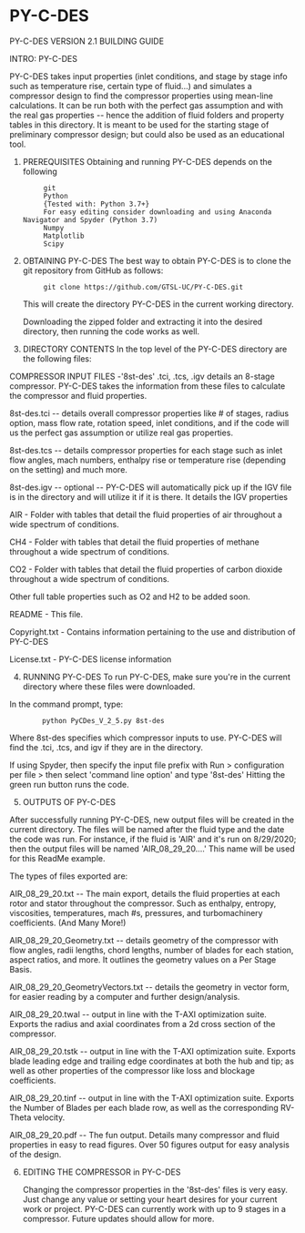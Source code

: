 # PY-C-DES
PY-C-DES VERSION 2.1 BUILDING GUIDE

INTRO: PY-C-DES

   PY-C-DES takes input properties (inlet conditions, and stage by stage info such as temperature rise, certain type of fluid...) and simulates a compressor design to find the compressor properties using mean-line calculations. It can be run both with the perfect gas assumption and with the real gas properties -- hence the addition of fluid folders and property tables in this directory. It is meant to be used for the starting stage of preliminary compressor design; but could also be used as an educational tool. 

1. PREREQUISITES
            Obtaining and running PY-C-DES depends on the following

            git 
            Python 
            {Tested with: Python 3.7+} 
            For easy editing consider downloading and using Anaconda Navigator and Spyder (Python 3.7)
            Numpy
            Matplotlib
            Scipy

2. OBTAINING PY-C-DES
            The best way to obtain PY-C-DES is to clone the git repository from GitHub as follows:

            git clone https://github.com/GTSL-UC/PY-C-DES.git

     This will create the directory PY-C-DES in the current working directory.
     
     Downloading the zipped folder and extracting it into the desired directory, 
            then running the code works as well.

3. DIRECTORY CONTENTS
            In the top level of the PY-C-DES directory are the following files:

COMPRESSOR INPUT FILES -'8st-des' .tci, .tcs, .igv details an 8-stage compressor. PY-C-DES takes the information from these files to calculate the compressor and fluid properties.
            
   8st-des.tci -- details overall compressor properties like # of stages, radius option, mass flow rate, rotation speed, inlet conditions, and if the code will us the perfect gas assumption or utilize real gas properties. 
   
   8st-des.tcs -- details compressor properties for each stage such as inlet flow angles, mach numbers, enthalpy rise or temperature rise (depending on the setting) and much more. 
   
   8st-des.igv -- optional -- PY-C-DES will automatically pick up if the IGV file is in the directory and will utilize it if it is there. 
   It details the IGV properties
            
AIR - Folder with tables that detail the fluid properties of air throughout a wide spectrum of conditions.

CH4 - Folder with tables that detail the fluid properties of methane throughout a wide spectrum of conditions.

CO2 - Folder with tables that detail the fluid properties of carbon dioxide throughout a wide spectrum of conditions.

Other full table properties such as O2 and H2 to be added soon. 

README - This file.

Copyright.txt - Contains information pertaining to the use and distribution of PY-C-DES

License.txt - PY-C-DES license information

4. RUNNING PY-C-DES
To run PY-C-DES, make sure you're in the current directory where these files were downloaded. 

In the command prompt, type:
            
            python PyCDes_V_2_5.py 8st-des
  
  Where 8st-des specifies which compressor inputs to use. PY-C-DES will find the .tci, .tcs, and igv if they are in the directory. 
  
 If using Spyder, then specify the input file prefix with Run > configuration per file >  then select 'command line option' and type '8st-des'
 Hitting the green run button runs the code. 

5. OUTPUTS OF PY-C-DES

After successfully running PY-C-DES, new output files will be created in the current directory. The files will be named after the fluid type and the date the code was run. For instance, if the fluid is 'AIR' and it's run on 8/29/2020; then the output files will be named 'AIR_08_29_20....' This name will be used for this ReadMe example. 

The types of files exported are: 
                
   AIR_08_29_20.txt -- The main export, details the fluid properties at each rotor and stator throughout the compressor. Such as enthalpy, entropy, viscosities, temperatures, mach #s, pressures, and turbomachinery coefficients. (And Many More!)
   
   AIR_08_29_20_Geometry.txt -- details geometry of the compressor with flow angles, radii lengths, chord lengths, number of blades for each station, aspect ratios, and more. It outlines the geometry values on a Per Stage Basis. 
   
   AIR_08_29_20_GeometryVectors.txt -- details the geometry in vector form, for easier reading by a computer and further design/analysis. 
   
   AIR_08_29_20.twal -- output in line with the T-AXI optimization suite. Exports the radius and axial coordinates from a 2d cross section of the compressor. 
      
   AIR_08_29_20.tstk -- output in line with the T-AXI optimization suite. Exports blade leading edge and trailing edge coordinates at both the hub and tip; as well as other properties of the compressor like loss and blockage coefficients. 
   
   AIR_08_29_20.tinf -- output in line with the T-AXI optimization suite. Exports the Number of Blades per each blade row, as well as the corresponding RV-Theta velocity. 
   
   AIR_08_29_20.pdf -- The fun output. Details many compressor and fluid properties in easy to read figures. Over 50 figures output for easy analysis of the design. 

6. EDITING THE COMPRESSOR in PY-C-DES
   
   Changing the compressor properties in the '8st-des' files is very easy. Just change any value or setting your heart desires for your current work or project. PY-C-DES can currently work with up to 9 stages in a compressor. Future updates should allow for more. 
   
   
   
